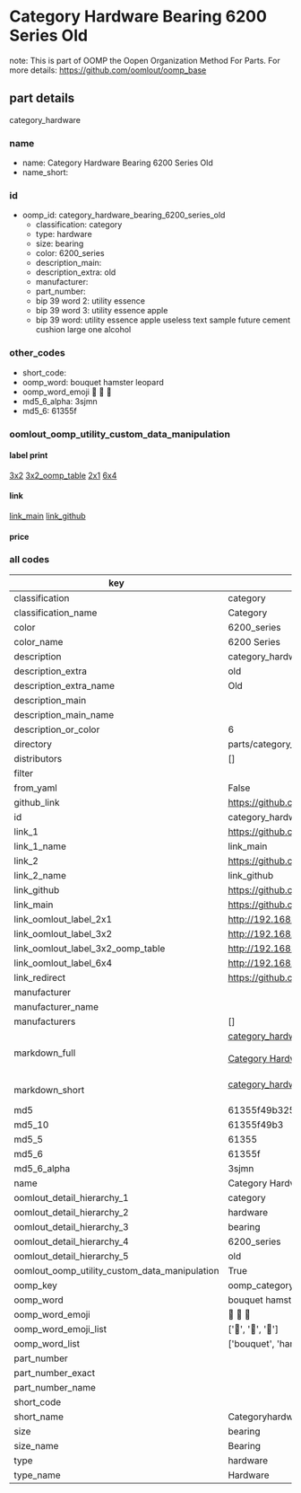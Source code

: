 # Category Hardware Bearing 6200 Series Old  

note: This is part of OOMP the Oopen Organization Method For Parts. For more details: https://github.com/oomlout/oomp_base

##  part details
  



category_hardware



### name
* name: Category Hardware Bearing 6200 Series Old
* name_short: 
### id
* oomp_id: category_hardware_bearing_6200_series_old
  * classification: category
  * type: hardware
  * size: bearing
  * color: 6200_series
  * description_main: 
  * description_extra: old
  * manufacturer: 
  * part_number: 
  * bip 39 word 2: utility essence
  * bip 39 word 3: utility essence apple
  * bip 39 word: utility essence apple useless text sample future cement cushion large one alcohol

### other_codes
* short_code: 
* oomp_word: bouquet hamster leopard
* oomp_word_emoji :bouquet: :hamster: :leopard:
* md5_6_alpha: 3sjmn
* md5_6: 61355f






### oomlout_oomp_utility_custom_data_manipulation
#### label print
[3x2](http://192.168.1.245:1112/?label=oomp%203sjmn)
[3x2_oomp_table](http://192.168.1.108:1112/?label=oomp%203sjmn)
[2x1](http://192.168.1.242:1112/?label=oomp%203sjmn)
[6x4](http://192.168.1.55:1112/?label=oomp%203sjmn)    

#### link

[link_main](https://github.com/oomlout/oomlout_oomp_version_1_messy/tree/main/parts/category_hardware_bearing_6200_series_old) [link_github](https://github.com/oomlout/oomlout_oomp_version_1_messy/tree/main/parts/category_hardware_bearing_6200_series_old)                             

#### price







### all codes 
| key | value |  
| --- | --- |  
| classification | category |  
| classification_name | Category |  
| color | 6200_series |  
| color_name | 6200 Series |  
| description | category_hardware |  
| description_extra | old |  
| description_extra_name | Old |  
| description_main |  |  
| description_main_name |  |  
| description_or_color | 6  |  
| directory | parts/category_hardware_bearing_6200_series_old |  
| distributors | [] |  
| filter |  |  
| from_yaml | False |  
| github_link | https://github.com/oomlout/oomlout_oomp_part_src/tree/main/parts/category_hardware_bearing_6200_series_old |  
| id | category_hardware_bearing_6200_series_old |  
| link_1 | https://github.com/oomlout/oomlout_oomp_version_1_messy/tree/main/parts/category_hardware_bearing_6200_series_old |  
| link_1_name | link_main |  
| link_2 | https://github.com/oomlout/oomlout_oomp_version_1_messy/tree/main/parts/category_hardware_bearing_6200_series_old |  
| link_2_name | link_github |  
| link_github | https://github.com/oomlout/oomlout_oomp_version_1_messy/tree/main/parts/category_hardware_bearing_6200_series_old |  
| link_main | https://github.com/oomlout/oomlout_oomp_version_1_messy/tree/main/parts/category_hardware_bearing_6200_series_old |  
| link_oomlout_label_2x1 | http://192.168.1.242:1112/?label=oomp%203sjmn |  
| link_oomlout_label_3x2 | http://192.168.1.245:1112/?label=oomp%203sjmn |  
| link_oomlout_label_3x2_oomp_table | http://192.168.1.108:1112/?label=oomp%203sjmn |  
| link_oomlout_label_6x4 | http://192.168.1.55:1112/?label=oomp%203sjmn |  
| link_redirect | https://github.com/oomlout/oomlout_oomp_version_1_messy/tree/main/parts/category_hardware_bearing_6200_series_old |  
| manufacturer |  |  
| manufacturer_name |  |  
| manufacturers | [] |  
| markdown_full | [category_hardware_bearing_6200_series_old](none)<br>[](none)<br>[Category Hardware Bearing 6200 Series Old](none)<br><br> |  
| markdown_short | [category_hardware_bearing_6200_series_old](none)<br><br> |  
| md5 | 61355f49b3252bd2fc6fdf0015535782 |  
| md5_10 | 61355f49b3 |  
| md5_5 | 61355 |  
| md5_6 | 61355f |  
| md5_6_alpha | 3sjmn |  
| name | Category Hardware Bearing 6200 Series Old |  
| oomlout_detail_hierarchy_1 | category |  
| oomlout_detail_hierarchy_2 | hardware |  
| oomlout_detail_hierarchy_3 | bearing |  
| oomlout_detail_hierarchy_4 | 6200_series |  
| oomlout_detail_hierarchy_5 | old |  
| oomlout_oomp_utility_custom_data_manipulation | True |  
| oomp_key | oomp_category_hardware_bearing_6200_series_old |  
| oomp_word | bouquet hamster leopard |  
| oomp_word_emoji | :bouquet: :hamster: :leopard: |  
| oomp_word_emoji_list | [':bouquet:', ':hamster:', ':leopard:'] |  
| oomp_word_list | ['bouquet', 'hamster', 'leopard'] |  
| part_number |  |  
| part_number_exact |  |  
| part_number_name |  |  
| short_code |  |  
| short_name | Categoryhardware |  
| size | bearing |  
| size_name | Bearing |  
| type | hardware |  
| type_name | Hardware |  
